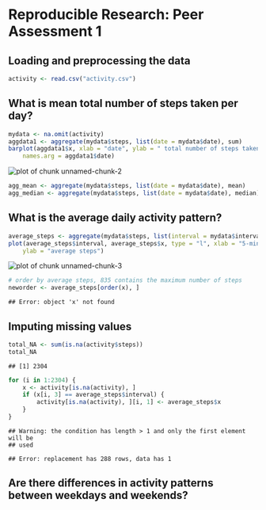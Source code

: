 # Reproducible Research: Peer Assessment 1


## Loading and preprocessing the data



```r
activity <- read.csv("activity.csv")
```


## What is mean total number of steps taken per day?

```r
mydata <- na.omit(activity)
aggdata1 <- aggregate(mydata$steps, list(date = mydata$date), sum)
barplot(aggdata1$x, xlab = "date", ylab = " total number of steps taken each day", 
    names.arg = aggdata1$date)
```

![plot of chunk unnamed-chunk-2](figure/unnamed-chunk-2.png) 

```r
agg_mean <- aggregate(mydata$steps, list(date = mydata$date), mean)
agg_median <- aggregate(mydata$steps, list(date = mydata$date), median)
```


## What is the average daily activity pattern?

```r
average_steps <- aggregate(mydata$steps, list(interval = mydata$interval), mean)
plot(average_steps$interval, average_steps$x, type = "l", xlab = "5-minute interval", 
    ylab = "average steps")
```

![plot of chunk unnamed-chunk-3](figure/unnamed-chunk-3.png) 

```r
# order by average steps, 835 contains the maximum number of steps
neworder <- average_steps[order(x), ]
```

```
## Error: object 'x' not found
```


## Imputing missing values

```r
total_NA <- sum(is.na(activity$steps))
total_NA
```

```
## [1] 2304
```

```r
for (i in 1:2304) {
    x <- activity[is.na(activity), ]
    if (x[i, 3] == average_steps$interval) {
        activity[is.na(activity), ][i, 1] <- average_steps$x
    }
}
```

```
## Warning: the condition has length > 1 and only the first element will be
## used
```

```
## Error: replacement has 288 rows, data has 1
```

## Are there differences in activity patterns between weekdays and weekends?
